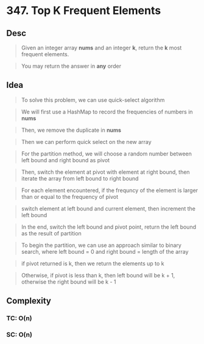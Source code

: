 # 347. Top K Frequent Elements

## Desc

> Given an integer array **nums** and an integer **k**, return the **k** most frequent elements.

> You may return the answer in **any** order

## Idea

> To solve this problem, we can use quick-select algorithm

> We will first use a HashMap to record the frequencies of numbers in **nums**

> Then, we remove the duplicate in **nums**

> Then we can perform quick select on the new array

> For the partition method, we will choose a random number between left bound and right bound as pivot

> Then, switch the element at pivot with element at right bound, then iterate the array from left bound to right bound

> For each element encountered, if the frequncy of the element is larger than or equal to the frequency of pivot

> switch element at left bound and current element, then increment the left bound

> In the end, switch the left bound and pivot point, return the left bound as the result of partition

> To begin the partition, we can use an approach similar to binary search, where left bound = 0 and right bound = length
> of the array

> if pivot returned is k, then we return the elements up to k

> Otherwise, if pivot is less than k, then left bound will be k + 1, otherwise the right bound will be k - 1

## Complexity

### TC: O(n)

### SC: O(n)